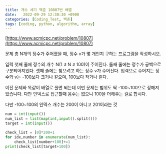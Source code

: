 ```yaml
---
title: 개수 세기 백준 10807번 배열
date:   2022-09-29 12:30:30 +0900
categories: [Coding_Test, 백준]
tags: [coding, python, algorithm, array]
---
```


[https://www.acmicpc.net/problem/10807](https://www.acmicpc.net/problem/10807)

문제
총 N개의 정수가 주어졌을 때, 정수 v가 몇 개인지 구하는 프로그램을 작성하시오.

입력
첫째 줄에 정수의 개수 N(1 ≤ N ≤ 100)이 주어진다. 둘째 줄에는 정수가 공백으로 구분되어져있다. 셋째 줄에는 찾으려고 하는 정수 v가 주어진다. 입력으로 주어지는 정수와 v는 -100보다 크거나 같으며, 100보다 작거나 같다.

이전 문제와 똑같이 배열로 풀면 되는데 이번 문제는 범위도 딱 -100~100으로 정해져있습니다. 다만 인덱스로 접근할때 음수는 없으니 100을 더해주는 걸로 합시다.

다만 -100~100의 인덱스 개수는 200이 아니고 201이라는 것

```py
num = int(input())
num_list = list(map(int,input().split()))
target = int(input())

check_list = [0]*200+1
for idx,number in enumerate(num_list):
    check_list[number+100]+=1
print(check_list[target+100])
```